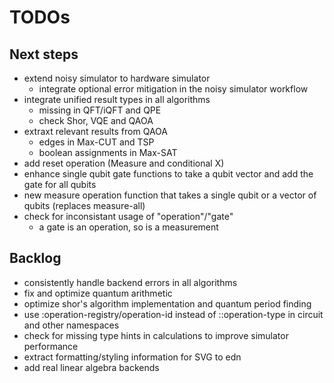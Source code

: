 # TODOs

## Next steps
* extend noisy simulator to hardware simulator
  * integrate optional error mitigation in the noisy simulator workflow
* integrate unified result types in all algorithms
  * missing in QFT/iQFT and QPE
  * check Shor, VQE and QAOA
* extraxt relevant results from QAOA
  * edges in Max-CUT and TSP
  * boolean assignments in Max-SAT
* add reset operation (Measure and conditional X)
* enhance single qubit gate functions to take a qubit vector and add the gate for all qubits
* new measure operation function that takes a single qubit or a vector of qubits (replaces measure-all) 
* check for inconsistant usage of "operation"/"gate"
  * a gate is an operation, so is a measurement

## Backlog
* consistently handle backend errors in all algorithms
* fix and optimize quantum arithmetic
* optimize shor's algorithm implementation and quantum period finding
* use :operation-registry/operation-id instead of ::operation-type in circuit and other namespaces
* check for missing type hints in calculations to improve simulator performance
* extract formatting/styling information for SVG to edn
* add real linear algebra backends
